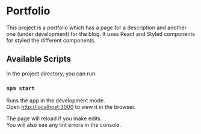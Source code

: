 # Portfolio

This project is a portfolio which has a page for a description and another one (under development) for the blog. It uses React and Styled components for styled the different components.

## Available Scripts

In the project directory, you can run:

### `npm start`

Runs the app in the development mode.\
Open [http://localhost:3000](http://localhost:3000) to view it in the browser.

The page will reload if you make edits.\
You will also see any lint errors in the console.

